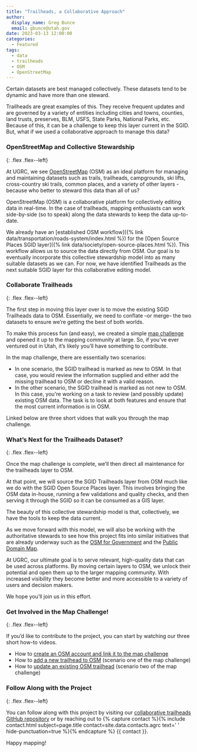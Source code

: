 ```yaml
---
title: "Trailheads, a Collaborative Approach"
author:
  display_name: Greg Bunce
  email: gbunce@utah.gov
date: 2023-03-13 12:00:00
categories:
  - Featured
tags:
  - data
  - trailheads
  - OSM
  - OpenStreetMap
---
```


Certain datasets are best managed collectively. These datasets tend to be dynamic and have more than one steward. 

Trailheads are great examples of this. They receive frequent updates and are governed by a variety of entities including cities and towns, counties, land trusts, preserves, BLM, USFS, State Parks, National Parks, etc. Because of this, it can be a challenge to keep this layer current in the SGID. But, what if we used a collaborative approach to manage this data?


### OpenStreetMap and Collective Stewardship
{: .flex .flex--left}

At UGRC, we see [OpenStreetMap](https://www.openstreetmap.org/) (OSM) as an ideal platform for managing and maintaining datasets such as trails, trailheads, campgrounds, ski lifts, cross-country ski trails, common places, and a variety of other layers - because who better to steward this data than all of us? 

OpenStreetMap (OSM) is a collaborative platform for collectively editing data in real-time. In the case of trailheads, mapping enthusiasts can work side-by-side (so to speak) along the data stewards to keep the data up-to-date.  

We already have an [established OSM workflow]({% link data/transportation/roads-system/index.html %}) for the [Open Source Places SGID layer]({% link data/society/open-source-places.html %}). This workflow allows us to source the data directly from OSM. Our goal is to eventually incorporate this collective stewardship model into as many suitable datasets as we can. For now, we have identified Trailheads as the next suitable SGID layer for this collaborative editing model.

### Collaborate Trailheads
{: .flex .flex--left}

The first step in moving this layer over is to move the existing SGID Trailheads data to OSM. Essentially, we need to conflate –or merge– the two datasets to ensure we’re getting the best of both worlds.

To make this process fun (and easy), we created a simple [map challenge](https://maproulette.org/browse/challenges/28673) and opened it up to the mapping community at large. So, if you’ve ever ventured out in Utah, it’s likely you’ll have something to contribute.

In the map challenge, there are essentially two scenarios:

- In one scenario, the SGID trailhead is marked as new to OSM. In that case, you would review the information supplied and either add the missing trailhead to OSM or decline it with a valid reason.
- In the other scenario, the SGID trailhead is marked as not new to OSM. In this case, you're working on a task to review (and possibly update) existing OSM data. The task is to look at both features and ensure that the most current information is in OSM.

Linked below are three short vidoes that walk you through the map challenge.

### What’s Next for the Trailheads Dataset?
{: .flex .flex--left}

Once the map challenge is complete, we’ll then direct all maintenance for the trailheads layer to OSM. 

At that point, we will source the SGID Trailheads layer from OSM much like we do with the SGID Open Source Places layer. This involves bringing the OSM data in-house, running a few validations and quality checks, and then serving it through the SGID so it can be consumed as a GIS layer. 

The beauty of this collective stewardship model is that, collectively, we have the tools to keep the data current.

As we move forward with this model, we will also be working with the authoritative stewards to see how this project fits into similar initiatives that are already underway such as the [OSM for Government](https://wiki.openstreetmap.org/wiki/OpenStreetMap_for_Government) and the [Public Domain Map](https://publicdomainmap.org/).

At UGRC, our ultimate goal is to serve relevant, high-quality data that can be used across platforms. By moving certain layers to OSM, we unlock their potential and open them up to the larger mapping community. With increased visibility they become better and more accessible to a variety of users and decision makers.

We hope you’ll join us in this effort.

### Get Involved in the Map Challenge!
{: .flex .flex--left}

If you’d like to contribute to the project, you can start by watching our three short how-to videos. 

- How to [create an OSM account and link it to the map challenge](https://vimeo.com/807581370)
- How to [add a new trailhead to OSM](https://vimeo.com/807595086) (scenario one of the map challenge)
- How to [update an existing OSM trailhead](https://vimeo.com/807604623) (scenario two of the map challenge)

### Follow Along with the Project
{: .flex .flex--left}

You can follow along with this project by visiting our [collaborative trailheads GitHub repository](https://github.com/agrc/collaborative-trailheads) or by reaching out to {% capture contact %}{% include contact.html subject=page.title contact=site.data.contacts.agrc text=' ' hide-punctuation=true %}{% endcapture %}
{{ contact }}.


Happy mapping!
